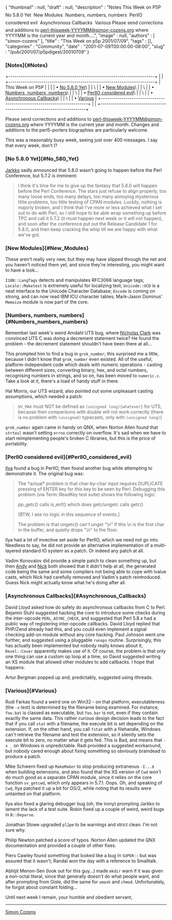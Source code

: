 {
   "thumbnail" : null,
   "draft" : null,
   "description" : "Notes This Week on P5P  No 5.8.0 Yet  New Modules  Numbers, numbers, numbers  PerlIO considered evil  Asynchronous Callbacks  Various Please send corrections and additions to perl-thisweek-YYYYMM@simon-cozens.org where YYYYMM is the current year and month....",
   "image" : null,
   "authors" : [
      "simon-cozens"
   ],
   "title" : "This Week on p5p 2001/07/09",
   "tags" : [],
   "categories" : "Community",
   "date" : "2001-07-09T00:00:00-08:00",
   "slug" : "/pub/2001/07/p5pdigest/20010709"
}





### [Notes]{#Notes}

+-----------------------------------------------------------------------+
|                                                                       |
+-----------------------------------------------------------------------+
| This Week on P5P                                                      |
|                                                                       |
| • [No 5.8.0 Yet](#No_580_Yet)\                                        |
| \                                                                     |
| • [New Modules](#New_Modules)\                                        |
| \                                                                     |
| • [Numbers, numbers, numbers](#Numbers_numbers_numbers)\              |
| \                                                                     |
| • [PerlIO considered evil](#PerlIO_considered_evil)\                  |
| \                                                                     |
| • [Asynchronous Callbacks](#Asynchronous_Callbacks)\                  |
| \                                                                     |
| • [Various](#Various)                                                 |
+-----------------------------------------------------------------------+
|                                                                       |
+-----------------------------------------------------------------------+

Please send corrections and additions to
perl-thisweek-YYYYMM@simon-cozens.org where YYYYMM is the current year
and month. Changes and additions to the perl5-porters biographies are
particularly welcome.

This was a reasonably busy week, seeing just over 400 messages. I say
that every week, don't I?

### [No 5.8.0 Yet]{#No_580_Yet}

[Jarkko](http://simon-cozens.org/writings/whos-who.html#HIETANIEMI)
sadly announced that 5.8.0 wasn't going to happen before the Perl
Conference, but 5.7.2 is imminent:

> I think it's time for me to give up the fantasy that 5.8.0 will happen
> before the Perl Conference. The stars just refuse to align properly,
> too many loose ends, too many delays, too many annoying mysterious
> little problems, too little testing of CPAN modules. Luckily, nothing
> is majorly broken, and I think that I've more or less achieved what I
> set out to do with Perl, so I still hope to be able wrap something up
> before TPC and call it 5.7.2 (it must happen next week or it will not
> happen), and soon after the conference put out the Release Candidate 1
> for 5.8.0, and then keep cracking the whip till we are happy with what
> we've got.

### [New Modules]{#New_Modules}

These aren't really very new, but they may have slipped through the net
and you haven't noticed them yet, and since they're interesting, you
might want to have a look...

`I18N::LangTags` detects and manipulates RFC3066 language tags;
`Locale::Maketext` is extremely useful for localizing text;
`Unicode::UCD` is a neat interface to the Unicode Character Database;
`Encode` is coming on strong, and can now read IBM ICU character tables;
Mark-Jason Dominus' `Memoize` module is now part of the core.

### [Numbers, numbers, numbers]{#Numbers_numbers_numbers}

Remember last week's weird Amdahl UTS bug, where [Nicholas
Clark](http://simon-cozens.org/writings/whos-who.html#CLARK) was
convinced UTS C was doing a decrement statement twice? He found the
problem - the decrement statement shouldn't have been there at all...

This prompted him to find a bug in `grok_number`; this surprised me a
little, because I didn't know that `grok_number` even existed. All of
the useful, platform-independent code which deals with numeric
operations - casting between different sizes, converting binary, hex,
and octal numbers, recognising numbers in strings, and so on, has been
moved to `numeric.c`. Take a look at it, there's a load of handy stuff
in there.

Hal Morris, our UTS wizard, also pointed out some unpleasant casting
assumptions, which needed a patch:

> `UV_MAX` must NOT be defined as `(unsigned long){whatever}` for UTS,
> because then comparisons with double will not work correctly (there is
> no problem with `(unsigned)` typecasts, only with `(unsigned long)`)

`grok_number` again came in handy on QNX, when Norton Allen found that
`strtoul` wasn't setting `errno` correctly on overflow. It's sad when we
have to start reimplementing people's broken C libraries, but this is
the price of portability.

### [PerlIO considered evil]{#PerlIO_considered_evil}

[Ilya](http://simon-cozens.org/writings/whos-who.html#ZACHAREVICH) found
a bug in PerlIO, then found another bug while attempting to demonstrate
it. The original bug was:

> The \*actual\* problem is that char-by-char input requires DUPLICATE
> pressing of ENTER key for this key to be seen by Perl. Debugging this
> problem (via Term::ReadKey test suite) shows the following logic:
>
> pp\_getc() calls is\_eof() which does getc/ungetc calls getc()
>
> \[BTW, I see no logic in this sequence of events.\]
>
> The problem is that ungetc() can't unget "\\n" if this \\n is the
> first char in the buffer, and quietly drops "\\n" to the floor.

Ilya had a lot of invective set aside for PerlIO, which we need not go
into. Needless to say, he did not provide an alternative implementation
of a multi-layered standard IO system as a patch. Or indeed any patch at
all.

Vadim Konovalov did provide a simple patch to clean something up, but
then [Andy](http://simon-cozens.org/writings/whos-who.html#DOUGHERTY)
and [Nick](http://simon-cozens.org/writings/whos-who.html#ING-SIMMONS)
both showed that it didn't help at all, the generated code being the
same and some compilers not being able to cope with lvalue casts, which
Nick had carefully removed and Vadim's patch reintroduced. Guess Nick
might actually know what he's doing after all.

### [Asynchronous Callbacks]{#Asynchronous_Callbacks}

David Lloyd asked how do safely do asynchronous callbacks from C to
Perl. Bejamin Stuhl suggested hacking the core to introduce some checks
during the inter-opcode `PERL_ASYNC_CHECK`, and suggested that Perl
5.8.x had a public way of registering inter-opcode callbacks. David
Lloyd replied that PHP/Zend already had this, and you could even
implement a signal checking add-on module without any core hacking. Paul
Johnson went one further, and suggested using a pluggable `runops`
routine. Surprisingly, this has actually been implemented but nobody
really knows about it; `Devel::Cover` apparently makes use of it. Of
course, the problem is that only one thing can use a custom op loop at a
time, so David suggested writing an XS module that allowed other modules
to add callbacks. I hope that happens.

Artur Bergman popped up and, predictably, suggested using ithreads.

### [Various]{#Various}

Rudi Farkas found a weird one on Win32 - on that platform,
executableness (the `-x` test) is determined by the filename being
examined. For instance, `foo.bat` is classed as executable, but
`foo.bar` is not, even if they contain exactly the same data. This
rather curious design decision leads to the fact that if you call `stat`
with a filename, the execute bit is set depending on the extension. If,
on the other hand, you call `fstat` with a filehandle, Windows can't
retrieve the filename and test the extension, so it silently sets the
execute bit to zero, no matter what it gets fed. This is Bad, and means
that `-x _` on Windows is unpredictable. Radi provided a suggested
workaround, but nobody cared enough about fixing something so obviously
braindead to produce a patch.

Mike Schwern fixed up `MakeMaker` to stop producing extraneous `-I...`s
when building extensions, and also found that the XS version of `Cwd`
won't do much good as a separate CPAN module, since it relies on the
core function `sv_getcwd`, which only appears in 5.7.1. Oops. Oh, and
speaking of `Cwd`, Ilya patched it up a bit for OS/2, while noting that
its results were untainted on that platform.

Ilya also fixed a glaring debugger bug (oh, the irony) prompting Jarkko
to lament the lack of a test suite. Robin fixed up a couple of weird,
weird bugs in `B::Deparse`.

Jonathan Stowe upgraded `pl2pm` to be warnings and strict clean. I'm not
sure why.

Philip Newton patched a score of typos. Norton Allen updated the QNX
documentation and provided a couple of other fixes.

Piers Cawley found something that looked like a bug in `SUPER::` but was
assured that it wasn't; Randal won the day with a reference to
Smalltalk.

Abhijit Menon-Sen (look out for this guy...) made `mkdir` warn if it was
given a non-octal literal, since that generally doesn't do what people
want, and after prompting from Gisle, did the same for `umask` and
`chmod`. Unfortunately, he forgot about constant folding...

Until next week I remain, your humble and obedient servant,

------------------------------------------------------------------------

[Simon Cozens](mailto:mjd-perl-thisweek-200107+@simon-cozens.org)


